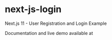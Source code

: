# next-js-login

Next.js 11 - User Registration and Login Example

Documentation and live demo available at 
